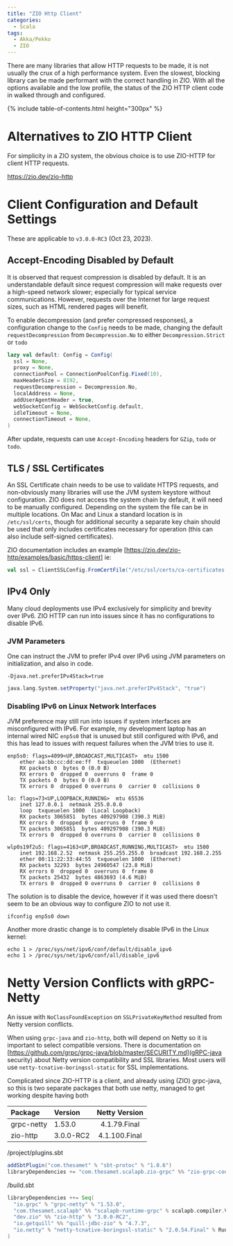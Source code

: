 ```yaml
---
title: "ZIO Http Client"
categories:
  - Scala
tags:
  - Akka/Pekko
  - ZIO
---
```


There are many libraries that allow HTTP requests to be made, it is not usually the crux of a high performance system. 
Even the slowest, blocking library can be made performant with the correct handling in ZIO. With all the options 
available and the low profile, the status of the ZIO HTTP client code in walked through and configured.

{% include table-of-contents.html height="300px" %}

# Alternatives to ZIO HTTP Client

For simplicity in a ZIO system, the obvious choice is to use ZIO-HTTP for client HTTP requests.

https://zio.dev/zio-http

# Client Configuration and Default Settings

These are applicable to `v3.0.0-RC3` (Oct 23, 2023).

## Accept-Encoding Disabled by Default

It is observed that request compression is disabled by default.  It is an understandable default since request 
compression will make requests over a high-speed network slower; especially for typical service communications.
However, requests over the Internet for large request sizes, such as HTML rendered pages will benefit.

To enable decompression (and prefer compressed responses), a configuration change to the `Config` needs to be made,
changing the default `requestDecompression` from `Decompression.No` to either `Decompression.Strict` or `todo`

```scala
lazy val default: Config = Config(
  ssl = None,
  proxy = None,
  connectionPool = ConnectionPoolConfig.Fixed(10),
  maxHeaderSize = 8192,
  requestDecompression = Decompression.No,
  localAddress = None,
  addUserAgentHeader = true,
  webSocketConfig = WebSocketConfig.default,
  idleTimeout = None,
  connectionTimeout = None,
)
```
After update, requests can use `Accept-Encoding` headers for `GZip`, `todo` or `todo`.

## TLS / SSL Certificates 

An SSL Certificate chain needs to be use to validate HTTPS requests, and non-obviously many libraries will use the JVM 
system keystore without configuration. ZIO does not access the system chain by default, it will need to be manually 
configured.  Depending on the system the file can be in multiple locations.  On Mac and Linux a standard location is in
`/etc/ssl/certs`, though for additional security a separate key chain should be used that only includes certificates 
necessary for operation (this can also include self-signed certificates).

ZIO documentation includes an example [https://zio.dev/zio-http/examples/basic/https-client]
ie: 

```scala
val ssl = ClientSSLConfig.FromCertFile("/etc/ssl/certs/ca-certificates.crt")
```

## IPv4 Only

Many cloud deployments use IPv4 exclusively for simplicity and brevity over IPv6.  ZIO HTTP can run into
issues since it has no configurations to disable IPv6.

### JVM Parameters

One can instruct the JVM to prefer IPv4 over IPv6 using JVM parameters on initialization, and also in code.

```shell
-Djava.net.preferIPv4Stack=true
```

```scala
java.lang.System.setProperty("java.net.preferIPv4Stack", "true")
```

### Disabling IPv6 on Linux Network Interfaces

JVM preference may still run into issues if system interfaces are misconfigured with IPv6.
For example, my development laptop has an internal wired NIC `enp5s0` that is unused but still configured with IPv6, 
and this has lead to issues with request failures when the JVM tries to use it.

```
enp5s0: flags=4099<UP,BROADCAST,MULTICAST>  mtu 1500
    ether aa:bb:cc:dd:ee:ff  txqueuelen 1000  (Ethernet)
    RX packets 0  bytes 0 (0.0 B)
    RX errors 0  dropped 0  overruns 0  frame 0
    TX packets 0  bytes 0 (0.0 B)
    TX errors 0  dropped 0 overruns 0  carrier 0  collisions 0

lo: flags=73<UP,LOOPBACK,RUNNING>  mtu 65536
    inet 127.0.0.1  netmask 255.0.0.0
    loop  txqueuelen 1000  (Local Loopback)
    RX packets 3065851  bytes 409297908 (390.3 MiB)
    RX errors 0  dropped 0  overruns 0  frame 0
    TX packets 3065851  bytes 409297908 (390.3 MiB)
    TX errors 0  dropped 0 overruns 0  carrier 0  collisions 0

wlp0s19f2u5: flags=4163<UP,BROADCAST,RUNNING,MULTICAST>  mtu 1500
    inet 192.168.2.52  netmask 255.255.255.0  broadcast 192.168.2.255
    ether 00:11:22:33:44:55  txqueuelen 1000  (Ethernet)
    RX packets 32293  bytes 24960547 (23.8 MiB)
    RX errors 0  dropped 0  overruns 0  frame 0
    TX packets 25432  bytes 4863693 (4.6 MiB)
    TX errors 0  dropped 0 overruns 0  carrier 0  collisions 0
```
The solution is to disable the device, however if it was used there doesn't seem to be an obvious way to 
configure ZIO to not use it.
```shell
ifconfig enp5s0 down
```
Another more drastic change is to completely disable IPv6 in the Linux kernel:
```shell
echo 1 > /proc/sys/net/ipv6/conf/default/disable_ipv6
echo 1 > /proc/sys/net/ipv6/conf/all/disable_ipv6
```

# Netty Version Conflicts with gRPC-Netty

An issue with `NoClassFoundException` on `SSLPrivateKeyMethod` resulted from Netty version conflicts.

When using `grpc-java` and `zio-http`, both will depend on Netty so it is important to select compatible versions.
There is documentation on [https://github.com/grpc/grpc-java/blob/master/SECURITY.md](gRPC-java security) 
about Netty version compatibility and SSL libraries.  Most users will use `netty-tcnative-boringssl-static` for SSL
implementations.

Complicated since ZIO-HTTP is a client, and already using (ZIO) grpc-java, so this is two separate packages that both
use netty, managed to get working despite having both

| Package        | Version   | Netty Version |
|:---------------|:----------|:-------------:|
| grpc-netty     | 1.53.0    | 4.1.79.Final  |
| zio-http       | 3.0.0-RC2 | 4.1.100.Final |

/project/plugins.sbt

```sbt
addSbtPlugin("com.thesamet" % "sbt-protoc" % "1.0.6")
libraryDependencies += "com.thesamet.scalapb.zio-grpc" %% "zio-grpc-codegen" % "0.6.0"
```

/build.sbt

```sbt
libraryDependencies ++= Seq(
  "io.grpc" % "grpc-netty" % "1.53.0",
  "com.thesamet.scalapb" %% "scalapb-runtime-grpc" % scalapb.compiler.Version.scalapbVersion,
  "dev.zio" %% "zio-http" % "3.0.0-RC2",
  "io.getquill" %% "quill-jdbc-zio" % "4.7.3",
  "io.netty" % "netty-tcnative-boringssl-static" % "2.0.54.Final" % Runtime classifier "linux-x86_64",
)
```

